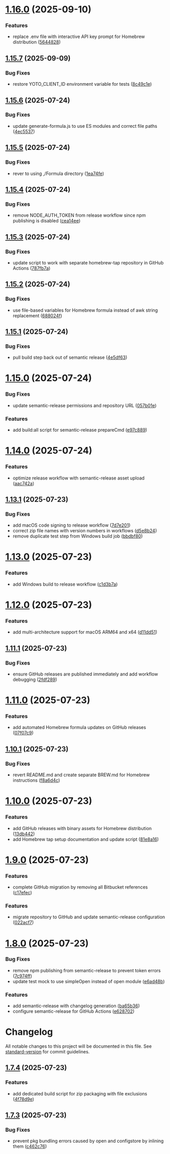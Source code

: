 # [1.16.0](https://github.com/yotoplay/twine-to-yoto/compare/v1.15.7...v1.16.0) (2025-09-10)


### Features

* replace .env file with interactive API key prompt for Homebrew distribution ([5644828](https://github.com/yotoplay/twine-to-yoto/commit/5644828f91ab23941b3c1bc75712d5711a8a6a2e))

## [1.15.7](https://github.com/yotoplay/twine-to-yoto/compare/v1.15.6...v1.15.7) (2025-09-09)


### Bug Fixes

* restore YOTO_CLIENT_ID environment variable for tests ([8c49c1e](https://github.com/yotoplay/twine-to-yoto/commit/8c49c1edaa0cfde667729da9dcf3d92736ca4205))

## [1.15.6](https://github.com/yotoplay/twine-to-yoto/compare/v1.15.5...v1.15.6) (2025-07-24)


### Bug Fixes

* update generate-formula.js to use ES modules and correct file paths ([4ec5537](https://github.com/yotoplay/twine-to-yoto/commit/4ec55371a6d40cef4c1718e0628b3383ef504fc6))

## [1.15.5](https://github.com/yotoplay/twine-to-yoto/compare/v1.15.4...v1.15.5) (2025-07-24)


### Bug Fixes

* rever to using ,/Formula directory ([1ea74fe](https://github.com/yotoplay/twine-to-yoto/commit/1ea74fe4521917e9b01bd5c6afb9bd306741a4bd))

## [1.15.4](https://github.com/yotoplay/twine-to-yoto/compare/v1.15.3...v1.15.4) (2025-07-24)


### Bug Fixes

* remove NODE_AUTH_TOKEN from release workflow since npm publishing is disabled ([cea14ee](https://github.com/yotoplay/twine-to-yoto/commit/cea14ee8071cc6c8098e6af18139de6b846592be))

## [1.15.3](https://github.com/yotoplay/twine-to-yoto/compare/v1.15.2...v1.15.3) (2025-07-24)


### Bug Fixes

* update script to work with separate homebrew-tap repository in GitHub Actions ([787fb7a](https://github.com/yotoplay/twine-to-yoto/commit/787fb7a9f9fefb2b17541c24cd1296b8e8652446))

## [1.15.2](https://github.com/yotoplay/twine-to-yoto/compare/v1.15.1...v1.15.2) (2025-07-24)


### Bug Fixes

* use file-based variables for Homebrew formula instead of awk string replacement ([688024f](https://github.com/yotoplay/twine-to-yoto/commit/688024f41611d22d00c7322b136468e6cef34f15))

## [1.15.1](https://github.com/yotoplay/twine-to-yoto/compare/v1.15.0...v1.15.1) (2025-07-24)


### Bug Fixes

* pull build step back out of semantic release ([4e5df63](https://github.com/yotoplay/twine-to-yoto/commit/4e5df636200363111fb4478cbbfd58366c351454))

# [1.15.0](https://github.com/yotoplay/twine-to-yoto/compare/v1.14.0...v1.15.0) (2025-07-24)


### Bug Fixes

* update semantic-release permissions and repository URL ([057b01e](https://github.com/yotoplay/twine-to-yoto/commit/057b01e0c8aff20e656d5cf13db940ea59a66e52))


### Features

* add build:all script for semantic-release prepareCmd ([e97c889](https://github.com/yotoplay/twine-to-yoto/commit/e97c889b673f14442f539b1d70552787e37c96aa))

# [1.14.0](https://github.com/yotoplay/twine-to-yoto/compare/v1.13.1...v1.14.0) (2025-07-24)


### Features

* optimize release workflow with semantic-release asset upload ([aac742a](https://github.com/yotoplay/twine-to-yoto/commit/aac742a4247ae8a7d887a6ca8992f25d0145cf21))

## [1.13.1](https://github.com/yotoplay/twine-to-yoto/compare/v1.13.0...v1.13.1) (2025-07-23)


### Bug Fixes

* add macOS code signing to release workflow ([7d7e201](https://github.com/yotoplay/twine-to-yoto/commit/7d7e201acc2d635865786f2286615a20aea0e279))
* correct zip file names with version numbers in workflows ([d5e8b24](https://github.com/yotoplay/twine-to-yoto/commit/d5e8b24a63b52840aaca06043fe6675f44f0bb81))
* remove duplicate test step from Windows build job ([bbdbf80](https://github.com/yotoplay/twine-to-yoto/commit/bbdbf8085cec56ffdc500918789d86eaf713c1b3))

# [1.13.0](https://github.com/yotoplay/twine-to-yoto/compare/v1.12.0...v1.13.0) (2025-07-23)


### Features

* add Windows build to release workflow ([c1d3b7a](https://github.com/yotoplay/twine-to-yoto/commit/c1d3b7a506a1798f2a9d5cd9b277336ef5646e82))

# [1.12.0](https://github.com/yotoplay/twine-to-yoto/compare/v1.11.1...v1.12.0) (2025-07-23)


### Features

* add multi-architecture support for macOS ARM64 and x64 ([d11dd51](https://github.com/yotoplay/twine-to-yoto/commit/d11dd514aa4551403f74d5c60fdf7d7c6af35e8c))

## [1.11.1](https://github.com/yotoplay/twine-to-yoto/compare/v1.11.0...v1.11.1) (2025-07-23)


### Bug Fixes

* ensure GitHub releases are published immediately and add workflow debugging ([2fdf289](https://github.com/yotoplay/twine-to-yoto/commit/2fdf28913f5e43e76e76da19124a15d7ed180041))

# [1.11.0](https://github.com/yotoplay/twine-to-yoto/compare/v1.10.1...v1.11.0) (2025-07-23)


### Features

* add automated Homebrew formula updates on GitHub releases ([07f07c9](https://github.com/yotoplay/twine-to-yoto/commit/07f07c94d5661487ae1f5f23026e86ab4769676b))

## [1.10.1](https://github.com/yotoplay/twine-to-yoto/compare/v1.10.0...v1.10.1) (2025-07-23)


### Bug Fixes

* revert README.md and create separate BREW.md for Homebrew instructions ([f8a6d4c](https://github.com/yotoplay/twine-to-yoto/commit/f8a6d4ccf0b23dc5d2254656d3632e62bd7ffc01))

# [1.10.0](https://github.com/yotoplay/twine-to-yoto/compare/v1.9.0...v1.10.0) (2025-07-23)


### Features

* add GitHub releases with binary assets for Homebrew distribution ([13db442](https://github.com/yotoplay/twine-to-yoto/commit/13db442d96ee11a82bbc63f577d3adfc1cfffe39))
* add Homebrew tap setup documentation and update script ([81e8a16](https://github.com/yotoplay/twine-to-yoto/commit/81e8a16e072d8a1b47c07546305fc2057ddcbaab))

# [1.9.0](https://github.com/yotoplay/twine-to-yoto/compare/v1.8.2...v1.9.0) (2025-07-23)


### Features

* complete GitHub migration by removing all Bitbucket references ([c17efec](https://github.com/yotoplay/twine-to-yoto/commit/c17efecdb515213c291172c63471a4ca8b1eace6))

### Features

* migrate repository to GitHub and update semantic-release configuration ([022acf7](https://github.com/yotoplay/twine-to-yoto/commit/022acf7e5575e2bf30593a52bd380a44527aac9b))

# [1.8.0](https://github.com/yotoplay/twine-to-yoto/compare/v1.7.4...v1.8.0) (2025-07-23)


### Bug Fixes

* remove npm publishing from semantic-release to prevent token errors ([7c974ff](https://github.com/yotoplay/twine-to-yoto/commit/7c974ff91a7510b9e705addac6a8630b219ec814))
* update test mock to use simpleOpen instead of open module ([e6ad48b](https://github.com/yotoplay/twine-to-yoto/commit/e6ad48b32e76e1f69edad25ffdd8764d4f45f4a7))


### Features

* add semantic-release with changelog generation ([ba65b36](https://github.com/yotoplay/twine-to-yoto/commit/ba65b36f693026ef63edccea4a97b13279498f2d))
* configure semantic-release for GitHub Actions ([e628702](https://github.com/yotoplay/twine-to-yoto/commit/e628702171b77208f63a434999a689d66816fe49))

# Changelog

All notable changes to this project will be documented in this file. See [standard-version](https://github.com/conventional-changelog/standard-version) for commit guidelines.

## [1.7.4](https://github.com/yotoplay/twine-to-yoto/compare/v1.7.3...v1.7.4) (2025-07-23)

### Features

- add dedicated build script for zip packaging with file exclusions ([4f78d9e](https://github.com/yotoplay/twine-to-yoto/commit/4f78d9e))

## [1.7.3](https://github.com/yotoplay/twine-to-yoto/compare/v1.7.2...v1.7.3) (2025-07-23)

### Bug Fixes

- prevent pkg bundling errors caused by open and configstore by inlining them ([c462c76](https://github.com/yotoplay/twine-to-yoto/commit/c462c76))

